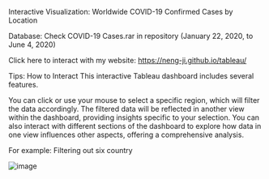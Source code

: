 Interactive Visualization: Worldwide COVID-19 Confirmed Cases by Location

Database: Check COVID-19 Cases.rar in repository (January 22, 2020, to June 4, 2020)

Click here to interact with my website: https://neng-ji.github.io/tableau/

Tips: How to Interact
This interactive Tableau dashboard includes several features. 

You can click or use your mouse to select a specific region, which will filter the data accordingly. The filtered data will be reflected in another view within the dashboard, providing insights specific to your selection. You can also interact with different sections of the dashboard to explore how data in one view influences other aspects, offering a comprehensive analysis.

For example: Filtering out six country

![image](https://github.com/user-attachments/assets/907c4ef6-33b2-487a-a472-5f3f2841a5de)
